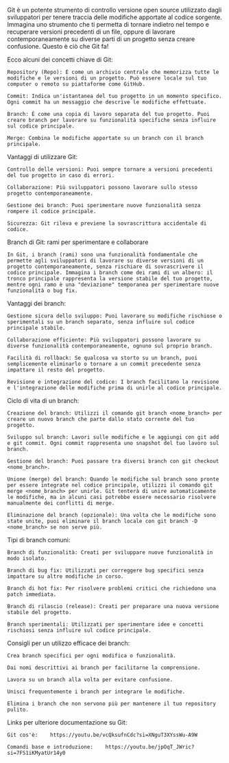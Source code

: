 Git è un potente strumento di controllo versione open source utilizzato dagli sviluppatori per tenere traccia delle modifiche apportate al codice sorgente. Immagina uno strumento che ti permetta di tornare indietro nel tempo e recuperare versioni precedenti di un file, oppure di lavorare contemporaneamente su diverse parti di un progetto senza creare confusione. Questo è ciò che Git fa!

Ecco alcuni dei concetti chiave di Git:

    Repository (Repo): È come un archivio centrale che memorizza tutte le modifiche e le versioni di un progetto. Può essere locale sul tuo computer o remoto su piattaforme come GitHub.

    Commit: Indica un'istantanea del tuo progetto in un momento specifico. Ogni commit ha un messaggio che descrive le modifiche effettuate.

    Branch: È come una copia di lavoro separata del tuo progetto. Puoi creare branch per lavorare su funzionalità specifiche senza influire sul codice principale.

    Merge: Combina le modifiche apportate su un branch con il branch principale.

Vantaggi di utilizzare Git:

    Controllo delle versioni: Puoi sempre tornare a versioni precedenti del tuo progetto in caso di errori.

    Collaborazione: Più sviluppatori possono lavorare sullo stesso progetto contemporaneamente.

    Gestione dei branch: Puoi sperimentare nuove funzionalità senza rompere il codice principale.

    Sicurezza: Git rileva e previene la sovrascrittura accidentale di codice.

Branch di Git: rami per sperimentare e collaborare

    In Git, i branch (rami) sono una funzionalità fondamentale che permette agli sviluppatori di lavorare su diverse versioni di un progetto contemporaneamente, senza rischiare di sovrascrivere il codice principale. Immagina i branch come dei rami di un albero: il tronco principale rappresenta la versione stabile del tuo progetto, mentre ogni ramo è una "deviazione" temporanea per sperimentare nuove funzionalità o bug fix.

Vantaggi dei branch:

    Gestione sicura dello sviluppo: Puoi lavorare su modifiche rischiose o sperimentali su un branch separato, senza influire sul codice principale stabile.

    Collaborazione efficiente: Più sviluppatori possono lavorare su diverse funzionalità contemporaneamente, ognuno sul proprio branch.

    Facilità di rollback: Se qualcosa va storto su un branch, puoi semplicemente eliminarlo o tornare a un commit precedente senza impattare il resto del progetto.

    Revisione e integrazione del codice: I branch facilitano la revisione e l'integrazione delle modifiche prima di unirle al codice principale.

Ciclo di vita di un branch:

    Creazione del branch: Utilizzi il comando git branch <nome_branch> per creare un nuovo branch che parte dallo stato corrente del tuo progetto.

    Sviluppo sul branch: Lavori sulle modifiche e le aggiungi con git add e git commit. Ogni commit rappresenta uno snapshot del tuo lavoro sul branch.

    Gestione del branch: Puoi passare tra diversi branch con git checkout <nome_branch>.

    Unione (merge) del branch: Quando le modifiche sul branch sono pronte per essere integrate nel codice principale, utilizzi il comando git merge <nome_branch> per unirle. Git tenterà di unire automaticamente le modifiche, ma in alcuni casi potrebbe essere necessario risolvere manualmente dei conflitti di merge.

    Eliminazione del branch (opzionale): Una volta che le modifiche sono state unite, puoi eliminare il branch locale con git branch -D <nome_branch> se non serve più.

Tipi di branch comuni:

    Branch di funzionalità: Creati per sviluppare nuove funzionalità in modo isolato.

    Branch di bug fix: Utilizzati per correggere bug specifici senza impattare su altre modifiche in corso.

    Branch di hot fix: Per risolvere problemi critici che richiedono una patch immediata.

    Branch di rilascio (release): Creati per preparare una nuova versione stabile del progetto.

    Branch sperimentali: Utilizzati per sperimentare idee e concetti rischiosi senza influire sul codice principale.

Consigli per un utilizzo efficace dei branch:

    Crea branch specifici per ogni modifica o funzionalità.

    Dai nomi descrittivi ai branch per facilitarne la comprensione.

    Lavora su un branch alla volta per evitare confusione.

    Unisci frequentemente i branch per integrare le modifiche.

    Elimina i branch che non servono più per mantenere il tuo repository pulito.

Links per ulteriore documentazione su Git:

    Git cos'è:    https://youtu.be/vcQksufnCdc?si=XNguT3XYssWu-A9W

    Comandi base e introduzione:    https://youtu.be/jpOqT_JWric?si=7FS1iKMyatUr14y0
